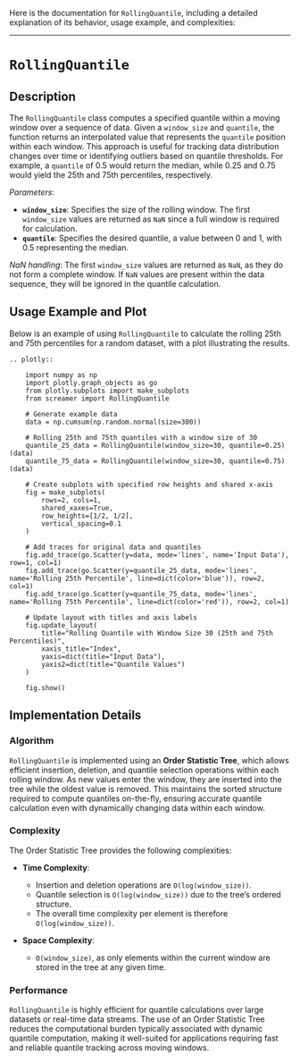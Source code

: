 Here is the documentation for `RollingQuantile`, including a detailed explanation of its behavior, usage example, and complexities:

---

# `RollingQuantile`

## Description

The `RollingQuantile` class computes a specified quantile within a moving window over a sequence of data. Given a `window_size` and `quantile`, the function returns an interpolated value that represents the `quantile` position within each window. This approach is useful for tracking data distribution changes over time or identifying outliers based on quantile thresholds. For example, a `quantile` of 0.5 would return the median, while 0.25 and 0.75 would yield the 25th and 75th percentiles, respectively. 

*Parameters*: 
- **`window_size`**: Specifies the size of the rolling window. The first `window_size` values are returned as `NaN` since a full window is required for calculation.
- **`quantile`**: Specifies the desired quantile, a value between 0 and 1, with 0.5 representing the median.

*NaN handling*: The first `window_size` values are returned as `NaN`, as they do not form a complete window. If `NaN` values are present within the data sequence, they will be ignored in the quantile calculation.

## Usage Example and Plot

Below is an example of using `RollingQuantile` to calculate the rolling 25th and 75th percentiles for a random dataset, with a plot illustrating the results.

```{eval-rst}
.. plotly::

    import numpy as np
    import plotly.graph_objects as go
    from plotly.subplots import make_subplots
    from screamer import RollingQuantile

    # Generate example data
    data = np.cumsum(np.random.normal(size=300))

    # Rolling 25th and 75th quantiles with a window size of 30
    quantile_25_data = RollingQuantile(window_size=30, quantile=0.25)(data)
    quantile_75_data = RollingQuantile(window_size=30, quantile=0.75)(data)

    # Create subplots with specified row heights and shared x-axis
    fig = make_subplots(
        rows=2, cols=1,
        shared_xaxes=True,
        row_heights=[1/2, 1/2],
        vertical_spacing=0.1
    )

    # Add traces for original data and quantiles
    fig.add_trace(go.Scatter(y=data, mode='lines', name='Input Data'), row=1, col=1)
    fig.add_trace(go.Scatter(y=quantile_25_data, mode='lines', name='Rolling 25th Percentile', line=dict(color='blue')), row=2, col=1)
    fig.add_trace(go.Scatter(y=quantile_75_data, mode='lines', name='Rolling 75th Percentile', line=dict(color='red')), row=2, col=1)

    # Update layout with titles and axis labels
    fig.update_layout(
        title="Rolling Quantile with Window Size 30 (25th and 75th Percentiles)",
        xaxis_title="Index",
        yaxis=dict(title="Input Data"),
        yaxis2=dict(title="Quantile Values")
    )

    fig.show()
```

## Implementation Details

### Algorithm

`RollingQuantile` is implemented using an **Order Statistic Tree**, which allows efficient insertion, deletion, and quantile selection operations within each rolling window. As new values enter the window, they are inserted into the tree while the oldest value is removed. This maintains the sorted structure required to compute quantiles on-the-fly, ensuring accurate quantile calculation even with dynamically changing data within each window.

### Complexity

The Order Statistic Tree provides the following complexities:

* **Time Complexity**: 
  - Insertion and deletion operations are `O(log(window_size))`.
  - Quantile selection is `O(log(window_size))` due to the tree’s ordered structure.
  - The overall time complexity per element is therefore `O(log(window_size))`.

* **Space Complexity**: 
  - `O(window_size)`, as only elements within the current window are stored in the tree at any given time.

### Performance

`RollingQuantile` is highly efficient for quantile calculations over large datasets or real-time data streams. The use of an Order Statistic Tree reduces the computational burden typically associated with dynamic quantile computation, making it well-suited for applications requiring fast and reliable quantile tracking across moving windows.